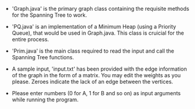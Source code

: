 - 'Graph.java' is the primary graph class containing the requisite methods for the Spanning Tree to work.

- 'PQ.java' is an implementation of a Minimum Heap (using a Priority Queue), that would be used in Graph.java. This class is cruicial for the entire process.

- 'Prim.java' is the main class required to read the input and call the Spanning Tree functions.

- A sample input, 'input.txt' has been provided with the edge information of the graph in the form of a matrix. You may edit the weights as you please. Zeroes indicate the lack of an edge between the vertices. 

- Please enter numbers (0 for A, 1 for B and so on) as input arguments while running the program.

